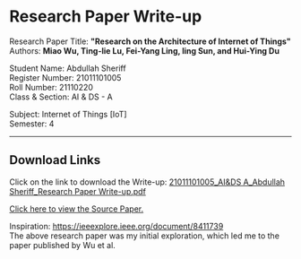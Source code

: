 # Research Paper Write-up

Research Paper Title: <b>"Research on the Architecture of Internet of Things"</b>
<br>
Authors: <b>Miao Wu, Ting-lie Lu, Fei-Yang Ling, ling Sun, and Hui-Ying Du</b>

Student Name: Abdullah Sheriff
<br>
Register Number: 21011101005
<br>
Roll Number: 21110220
<br>
Class & Section: AI & DS - A

Subject: Internet of Things [IoT]
<br>
Semester: 4

<hr>

<b><h2>Download Links</b></h2> 

Click on the link to download the Write-up: [21011101005_AI&DS A_Abdullah Sheriff_Research Paper Write-up.pdf](https://github.com/SheriffAbdullah/paper-review-iot-architecture/files/10518461/21011101005_AI.DS.A_Abdullah.Sheriff_Research.Paper.Write-up.pdf)

[Click here to view the Source Paper.](https://ieeexplore.ieee.org/document/5579493)

Inspiration: https://ieeexplore.ieee.org/document/8411739
<br>
The above research paper was my initial exploration, which led me to the paper published by Wu et al.


